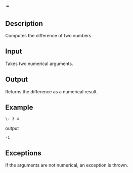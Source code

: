 `-`
===

## Description

Computes the difference of two numbers.

## Input

Takes two numerical arguments.

## Output

Returns the difference as a numerical result.

## Example

    \- 3 4

output

    -1

## Exceptions

If the arguments are not numerical, an exception is thrown.
